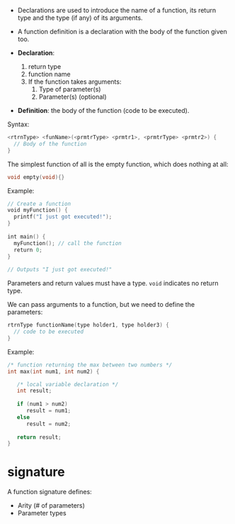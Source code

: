 - Declarations are used to introduce the name of a function, its return type and the type (if any) of its arguments.
- A function definition is a declaration with the body of the function given too.

- **Declaration**:
	1. return type
	2. function name
	3. If the function takes arguments:
		1. Type of parameter(s)
		2. Parameter(s) (optional)
- **Definition**: the body of the function (code to be executed).

Syntax:

```c
<rtrnType> <funName>(<prmtrType> <prmtr1>, <prmtrType> <prmtr2>) {
  // Body of the function  
}
```

The simplest function of all is the empty function, which does nothing at all:

```C
void empty(void){}
```

Example:

```c
// Create a function  
void myFunction() {  
  printf("I just got executed!");  
}  
  
int main() {  
  myFunction(); // call the function  
  return 0;  
}  
  
// Outputs "I just got executed!"
```

Parameters and return values must have a type. `void` indicates no return type.

We can pass arguments to a function, but we need to define the parameters:

```c
rtrnType functionName(type holder1, type holder3) {  
  // code to be executed  
}
```

Example:

```c
/* function returning the max between two numbers */
int max(int num1, int num2) {

   /* local variable declaration */
   int result;
 
   if (num1 > num2)
      result = num1;
   else
      result = num2;
 
   return result; 
}
```

# signature

A function signature defines:
- Arity (# of parameters)
- Parameter types

